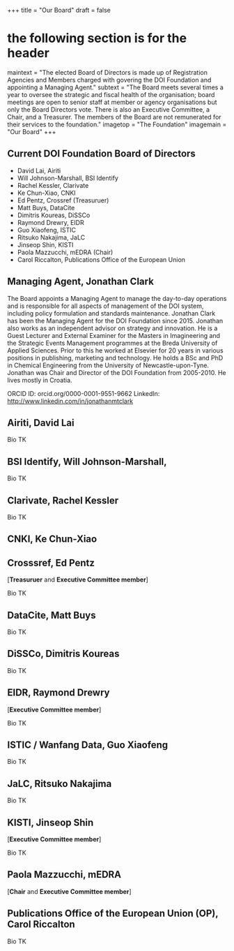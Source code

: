 +++
title = "Our Board"
draft = false
# the following section is for the header
maintext = "The elected Board of Directors is made up of Registration Agencies and Members charged with govering the DOI Foundation and appointing a Managing Agent."
subtext = "The Board meets several times a year to oversee the strategic and fiscal health of the organisation; board meetings are open to senior staff at member or agency organisations but only the Board Directors vote. There is also an Executive Committee, a Chair, and a Treasurer. 
The members of the Board are not remunerated for their services to the foundation."
imagetop = "The Foundation"
imagemain = "Our Board"
+++

## Current DOI Foundation Board of Directors

- David Lai, Airiti
- Will Johnson-Marshall, BSI Identify 
- Rachel Kessler, Clarivate
- Ke Chun-Xiao, CNKI
- Ed Pentz, Crossref (Treasuruer)
- Matt Buys, DataCite
- Dimitris Koureas, DiSSCo
- Raymond Drewry, EIDR
- Guo Xiaofeng, ISTIC
- Ritsuko Nakajima, JaLC
- Jinseop Shin, KISTI
- Paola Mazzucchi, mEDRA (Chair)
- Carol Riccalton, Publications Office of the European Union


## Managing Agent, Jonathan Clark

The Board appoints a Managing Agent to manage the day-to-day operations and is responsible for all aspects of management of the DOI system, including policy formulation and standards maintenance. Jonathan Clark has been the Managing Agent for the DOI Foundation since 2015. Jonathan also works as an independent advisor on strategy and innovation. He is a Guest Lecturer and External Examiner for the Masters in Imagineering and the Strategic Events Management programmes at the Breda University of Applied Sciences. Prior to this he worked at Elsevier for 20 years in various positions in publishing, marketing and technology. He holds a BSc and PhD in Chemical Engineering from the University of Newcastle-upon-Tyne. Jonathan was Chair and Director of the DOI Foundation from 2005-2010. He lives mostly in Croatia.

ORCID ID: orcid.org/0000-0001-9551-9662
LinkedIn: http://www.linkedin.com/in/jonathanmtclark

## Airiti, David Lai

Bio TK

## BSI Identify, Will Johnson-Marshall, 

Bio TK

## Clarivate, Rachel Kessler

Bio TK

## CNKI, Ke Chun-Xiao

## Crosssref, Ed Pentz
[**Treasuruer** and **Executive Committee member**]

Bio TK

## DataCite, Matt Buys

Bio TK

## DiSSCo, Dimitris Koureas

Bio TK

## EIDR, Raymond Drewry
[**Executive Committee member**]

Bio TK

## ISTIC / Wanfang Data, Guo Xiaofeng

Bio TK

## JaLC, Ritsuko Nakajima

Bio TK

## KISTI, Jinseop Shin
[**Executive Committee member**]

Bio TK

## Paola Mazzucchi, mEDRA 
[**Chair** and **Executive Committee member**]

## Publications Office of the European Union (OP), Carol Riccalton

Bio TK
